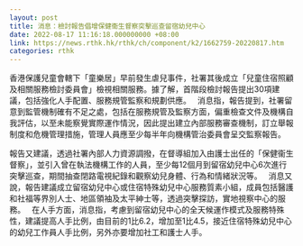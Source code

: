 ```yaml
---
layout: post
title: 消息：檢討報告倡增保健衞生督察突擊巡查留宿幼兒中心
date: 2022-08-17 11:16:18.000000000 +08:00
link: https://news.rthk.hk/rthk/ch/component/k2/1662759-20220817.htm
categories: rthk
---
```


香港保護兒童會轄下「童樂居」早前發生虐兒事件，社署其後成立「兒童住宿照顧及相關服務檢討委員會」檢視相關服務。據了解，首階段檢討報告提出30項建議，包括強化人手配置、服務規管監察和規劃供應。
 
消息指，報告提到，社署留意到監管機制確有不足之處，包括在服務規管及監察方面，偏重檢查文件及機構自我評估，以至未能察覺實際運作情況，因此提出建立內部服務審查機制，訂立舉報制度和危機管理措施，管理人員應至少每半年向機構管治委員會呈交監察報告。

報告又建議，透過社署內部人力資源調撥，在督導組加入由護士出任的「保健衞生督察」，並引入曾在執法機構工作的人員，至少每12個月到留宿幼兒中心6次進行突擊巡查，期間抽查閉路電視紀錄和觀察幼兒身體、行為和情緒狀況等。
 
消息又說，報告建議成立留宿幼兒中心或住宿特殊幼兒中心服務質素小組，成員包括醫護和社福等界別人士、地區領袖及太平紳士等，透過突擊探訪，實地視察中心的服務。
 
在人手方面，消息指，考慮到留宿幼兒中心的全天候運作模式及服務特殊性，建議提高人手比例，由目前的1比6.2，增加至1比4.5，接近住宿特殊幼兒中心的幼兒工作員人手比例，另外亦要增加社工和護士人手。
